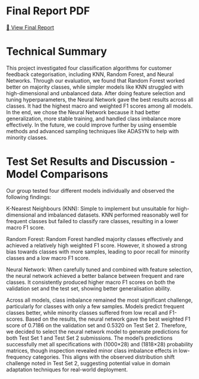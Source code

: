 # Final Report PDF
[📄 View Final Report](https://github.com/goofyboga/ML_customer_feedback/raw/main/Final%20Report.pdf)


# Technical Summary

This project investigated four classification algorithms for customer feedback categorisation, including KNN, Random Forest, and Neural Networks. Through our evaluation, we found that 
Random Forest worked better on majority classes, while simpler models like KNN struggled with high-dimensional and unbalanced data. After doing feature selection and tuning hyperparameters, 
the Neural Network gave the best results across all classes. It had the highest macro and weighted F1 scores among all models. In the end, we chose the Neural Network because it had better 
generalization, more stable training, and handled class imbalance more effectively. In the future, we could improve further by using ensemble methods and advanced sampling techniques like 
ADASYN to help with minority classes.

# Test Set Results and Discussion - Model Comparisons

Our group tested four different models individually and observed the following findings:

K-Nearest Neighbours (KNN):
Simple to implement but unsuitable for high-dimensional and imbalanced datasets. KNN performed reasonably well for frequent classes but failed to classify rare classes, resulting in a lower macro F1 score.

Random Forest:
Random Forest handled majority classes effectively and achieved a relatively high weighted F1 score. However, it showed a strong bias towards classes with more samples, leading to poor recall for minority classes and a low macro F1 score.


Neural Network:
When carefully tuned and combined with feature selection, the neural network achieved a better balance between frequent and rare classes. It consistently produced higher macro F1 scores on both the validation set and the test set, showing better generalisation ability.

Across all models, class imbalance remained the most significant challenge, particularly for classes with only a few samples. Models predict frequent classes better, while minority classes suffered from low recall and F1-scores.
Based on the results, the neural network gave the best weighted F1 score of 0.7186 on the validation set and 0.5320 on Test Set 2. Therefore, we decided to select the neural network model to generate predictions for both Test Set 1 and Test Set 2 submissions.
The model’s predictions successfully met all specifications with (1000×28) and (1818×28) probability matrices, though inspection revealed minor class imbalance effects in low-frequency categories. This aligns with the observed distribution shift challenge noted in Test Set 2, suggesting potential value in domain adaptation techniques for real-world deployment.
